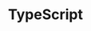 ---
title: "TypeScript"
layout: category
permalink: /categories/typescript
author_profile: true
taxonomy: TypeScript
sidebar:
    nav: "categories"
---